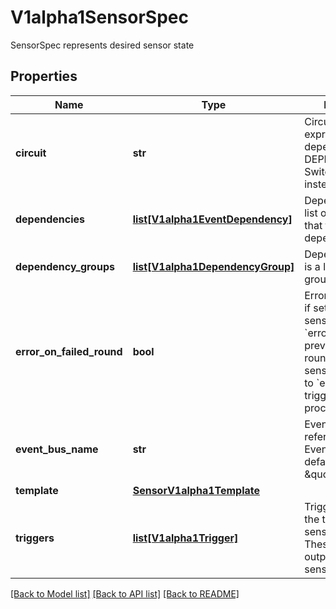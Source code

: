 # V1alpha1SensorSpec

SensorSpec represents desired sensor state
## Properties
Name | Type | Description | Notes
------------ | ------------- | ------------- | -------------
**circuit** | **str** | Circuit is a boolean expression of dependency groups DEPRECATED: Use Switch in triggers instead. | [optional] 
**dependencies** | [**list[V1alpha1EventDependency]**](V1alpha1EventDependency.md) | Dependencies is a list of the events that this sensor is dependent on. | 
**dependency_groups** | [**list[V1alpha1DependencyGroup]**](V1alpha1DependencyGroup.md) | DependencyGroups is a list of the groups of events. | [optional] 
**error_on_failed_round** | **bool** | ErrorOnFailedRound if set to true, marks sensor state as &#x60;error&#x60; if the previous trigger round fails. Once sensor state is set to &#x60;error&#x60;, no further triggers will be processed. | [optional] 
**event_bus_name** | **str** | EventBusName references to a EventBus name. By default the value is \&quot;default\&quot; | [optional] 
**template** | [**SensorV1alpha1Template**](SensorV1alpha1Template.md) |  | [optional] 
**triggers** | [**list[V1alpha1Trigger]**](V1alpha1Trigger.md) | Triggers is a list of the things that this sensor evokes. These are the outputs from this sensor. | 

[[Back to Model list]](../README.md#documentation-for-models) [[Back to API list]](../README.md#documentation-for-api-endpoints) [[Back to README]](../README.md)


